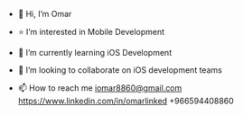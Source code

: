- 👋 Hi, I’m Omar

- ⭐️ I’m interested in Mobile Development
- 🚀 I’m currently learning iOS Development

- 👀 I’m looking to collaborate on iOS development teams
- 📫 How to reach me 
      iomar8860@gmail.com
      https://www.linkedin.com/in/omarlinked
      +966594408860


<!---
IBXz7/IBXz7 is a ✨ special ✨ repository because its `README.md` (this file) appears on your GitHub profile.
You can click the Preview link to take a look at your changes.
--->
